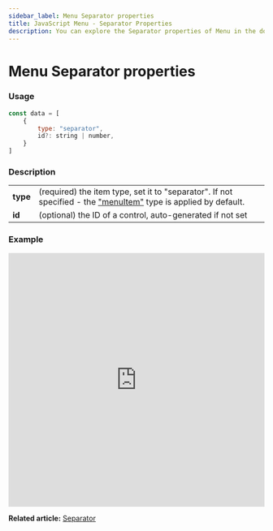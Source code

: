 ```yaml
---
sidebar_label: Menu Separator properties
title: JavaScript Menu - Separator Properties 
description: You can explore the Separator properties of Menu in the documentation of the DHTMLX JavaScript UI library. Browse developer guides and API reference, try out code examples and live demos, and download a free 30-day evaluation version of DHTMLX Suite.
---
```


# Menu Separator properties

### Usage

~~~js
const data = [
	{
		type: "separator",
		id?: string | number,
	}
]
~~~

### Description

<table>
	<tbody>
        <tr>
			<td><b>type</b></td>
			<td>(required) the item type, set it to "separator". If not specified - the <a href="../../configuring_menu_items#menuitem">"menuItem"</a> type is applied by default.</td>
		</tr>
        <tr>
			<td><b>id</b></td>
			<td>(optional) the ID of a control, auto-generated if not set</td>
		</tr>
    </tbody>
</table>

### Example

<iframe src="https://snippet.dhtmlx.com/71tybx5j?mode=js" frameborder="0" class="snippet_iframe" width="100%" height="500"></iframe>

**Related article:** [Separator](menu/configuring_menu_items.md#separator)